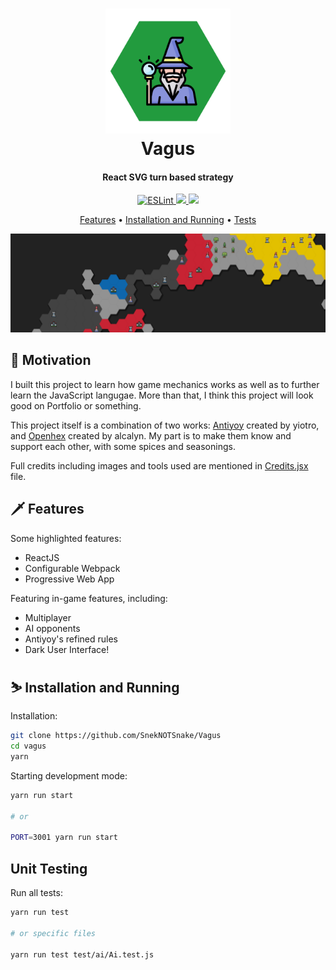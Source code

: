 <h1 align="center">
	<a href="https://vagus-game.netlify.app">
		<img src="https://raw.githubusercontent.com/SnekNOTSnake/Vagus/master/img/logo.png" alt="Markdownify" width="200">
	</a>
	<br>
  	Vagus
  <br>
</h1>

<h4 align="center">React SVG turn based strategy</h4>

<p align="center">
  <a href="https://eslint.org/">
    <img src="https://img.shields.io/badge/Linter-ESLint-informational?style=flat&logo=eslint&logoColor=white&color=3282b8" alt="ESLint">
  </a>
  <a href="https://prettier.io/">
  <img src="https://img.shields.io/badge/Style-Prettier-informational?style=flat&logo=prettier&logoColor=white&color=3282b8">
 </a>
  <a href="https://mochajs.org/">
    <img src="https://img.shields.io/badge/Testing-Mocha-informational?style=flat&logo=mocha&logoColor=white&color=3282b8">
  </a>
</p>

<p align="center">
  <a href="#features">Features</a> •
  <a href="#installation-and-running">Installation and Running</a> •
  <a href="#test">Tests</a>
</p>

![gameplay-screenshot](https://raw.githubusercontent.com/SnekNOTSnake/Vagus/master/img/screenshot-1.png)

## 🎯️ Motivation

I built this project to learn how game mechanics works as well as to further learn the JavaScript langugae. More than that, I think this project will look good on Portfolio or something.

This project itself is a combination of two works: <a href="https://antiyoy.fandom.com/">Antiyoy</a> created by yiotro, and <a href="https://github.com/alcalyn/openhex">Openhex</a> created by alcalyn. My part is to make them know and support each other, with some spices and seasonings.

Full credits including images and tools used are mentioned in <a href="https://github.com/SnekNOTSnake/Vagus/src/components/Credits.jsx">Credits.jsx</a> file.

## 🗡️ Features

Some highlighted features:

- ReactJS
- Configurable Webpack
- Progressive Web App

Featuring in-game features, including:

- Multiplayer
- AI opponents
- Antiyoy's refined rules
- Dark User Interface!

## ⛷️ Installation and Running

Installation:

```bash
git clone https://github.com/SnekNOTSnake/Vagus
cd vagus
yarn
```

Starting development mode:

```bash
yarn run start

# or

PORT=3001 yarn run start
```

## Unit Testing

Run all tests:

```bash
yarn run test

# or specific files

yarn run test test/ai/Ai.test.js
```
